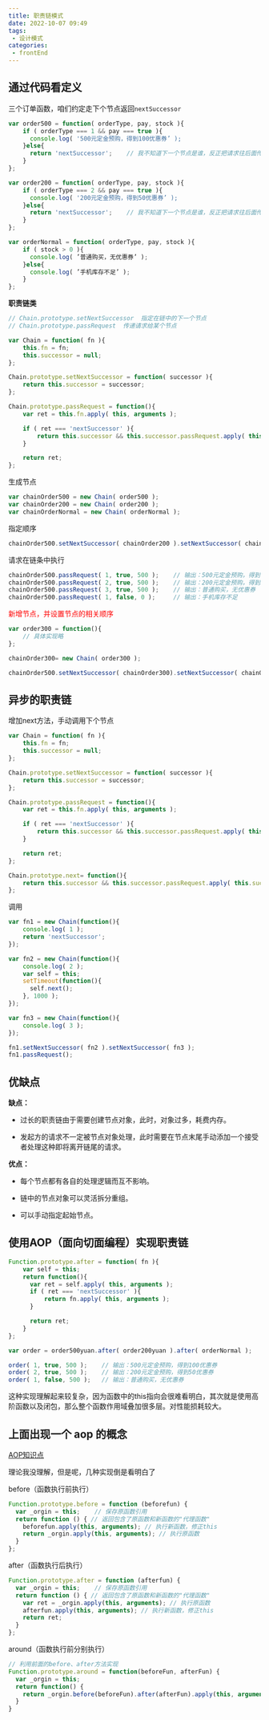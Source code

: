 ```yaml
---
title: 职责链模式
date: 2022-10-07 09:49
tags:
 - 设计模式
categories: 
 - frontEnd
---
```


## 通过代码看定义

三个订单函数，咱们约定走下个节点返回`nextSuccessor`

```javascript
var order500 = function( orderType, pay, stock ){
    if ( orderType === 1 && pay === true ){
      console.log( '500元定金预购，得到100优惠券’ );
    }else{
      return 'nextSuccessor';    // 我不知道下一个节点是谁，反正把请求往后面传递
    }
};

var order200 = function( orderType, pay, stock ){
    if ( orderType === 2 && pay === true ){
      console.log( '200元定金预购，得到50优惠券’ );
    }else{
      return 'nextSuccessor';    // 我不知道下一个节点是谁，反正把请求往后面传递
    }
};

var orderNormal = function( orderType, pay, stock ){
    if ( stock > 0 ){
      console.log( ’普通购买，无优惠券’ );
    }else{
      console.log( ’手机库存不足’ );
    }
};
```

**职责链类**

```javascript
// Chain.prototype.setNextSuccessor  指定在链中的下一个节点
// Chain.prototype.passRequest  传递请求给某个节点

var Chain = function( fn ){
    this.fn = fn;
    this.successor = null;
};

Chain.prototype.setNextSuccessor = function( successor ){
    return this.successor = successor;
};

Chain.prototype.passRequest = function(){
    var ret = this.fn.apply( this, arguments );

    if ( ret === 'nextSuccessor' ){
        return this.successor && this.successor.passRequest.apply( this.successor, arguments );
    }

    return ret;
};
```

生成节点

```javascript
var chainOrder500 = new Chain( order500 );
var chainOrder200 = new Chain( order200 );
var chainOrderNormal = new Chain( orderNormal );
```

指定顺序

```javascript
chainOrder500.setNextSuccessor( chainOrder200 ).setNextSuccessor( chainOrderNormal );
```

请求在链条中执行

```javascript
chainOrder500.passRequest( 1, true, 500 );    // 输出：500元定金预购，得到100优惠券
chainOrder500.passRequest( 2, true, 500 );    // 输出：200元定金预购，得到50优惠券
chainOrder500.passRequest( 3, true, 500 );    // 输出：普通购买，无优惠券
chainOrder500.passRequest( 1, false, 0 );     // 输出：手机库存不足
```

<span style="color: red;">新增节点，并设置节点的相关顺序</span>

```javascript
var order300 = function(){
    // 具体实现略
};

chainOrder300= new Chain( order300 );

chainOrder500.setNextSuccessor( chainOrder300).setNextSuccessor( chainOrder200).setNextSuccessor(chainOrderNormal);
```

## 异步的职责链

增加next方法，手动调用下个节点

```javascript
var Chain = function( fn ){
    this.fn = fn;
    this.successor = null;
};

Chain.prototype.setNextSuccessor = function( successor ){
    return this.successor = successor;
};

Chain.prototype.passRequest = function(){
    var ret = this.fn.apply( this, arguments );

    if ( ret === 'nextSuccessor' ){
        return this.successor && this.successor.passRequest.apply( this.successor, arguments );
    }

    return ret;
};

Chain.prototype.next= function(){
    return this.successor && this.successor.passRequest.apply( this.successor, arguments );
};
```

调用

```javascript
var fn1 = new Chain(function(){
    console.log( 1 );
    return 'nextSuccessor';
});

var fn2 = new Chain(function(){
    console.log( 2 );
    var self = this;
    setTimeout(function(){
      self.next();
    }, 1000 );
});

var fn3 = new Chain(function(){
    console.log( 3 );
});

fn1.setNextSuccessor( fn2 ).setNextSuccessor( fn3 );
fn1.passRequest();
```

## 优缺点

**缺点：**

* 过长的职责链由于需要创建节点对象，此时，对象过多，耗费内存。

* 发起方的请求不一定被节点对象处理，此时需要在节点末尾手动添加一个接受者处理这种即将离开链尾的请求。

**优点：**

* 每个节点都有各自的处理逻辑而互不影响。

* 链中的节点对象可以灵活拆分重组。

* 可以手动指定起始节点。

## 使用AOP（面向切面编程）实现职责链

```javascript
Function.prototype.after = function( fn ){
    var self = this;
    return function(){
      var ret = self.apply( this, arguments );
      if ( ret === 'nextSuccessor' ){
          return fn.apply( this, arguments );
      }

      return ret;
    }
};

var order = order500yuan.after( order200yuan ).after( orderNormal );

order( 1, true, 500 );    // 输出：500元定金预购，得到100优惠券
order( 2, true, 500 );    // 输出：200元定金预购，得到50优惠券
order( 1, false, 500 );   // 输出：普通购买，无优惠券
```

这种实现理解起来较复杂，因为函数中的this指向会很难看明白，其次就是使用高阶函数以及闭包，那么整个函数作用域叠加很多层。对性能损耗较大。

## 上面出现一个 aop 的概念

[AOP知识点](https://juejin.cn/post/6844903838172839943)

理论我没理解，但是呢，几种实现倒是看明白了

before（函数执行前执行）

```javascript
Function.prototype.before = function (beforefun) {
  var _orgin = this;    // 保存原函数引用
  return function () { // 返回包含了原函数和新函数的"代理函数"
    beforefun.apply(this, arguments); // 执行新函数，修正this
    return _orgin.apply(this, arguments); // 执行原函数
  }
};
```

after（函数执行后执行）

```javascript
Function.prototype.after = function (afterfun) {
  var _orgin = this;    // 保存原函数引用
  return function () { // 返回包含了原函数和新函数的"代理函数"
    var ret = _orgin.apply(this, arguments); // 执行原函数
    afterfun.apply(this, arguments); // 执行新函数，修正this
    return ret;
  }
};
```

around（函数执行前分别执行）

```javascript
// 利用前面的before、after方法实现
Function.prototype.around = function(beforeFun, afterFun) {
  var _orgin = this;
  return function() {
    return _orgin.before(beforeFun).after(afterFun).apply(this, arguments);
  }
}
```

